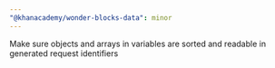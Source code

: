 ```yaml
---
"@khanacademy/wonder-blocks-data": minor
---
```


Make sure objects and arrays in variables are sorted and readable in generated request identifiers
